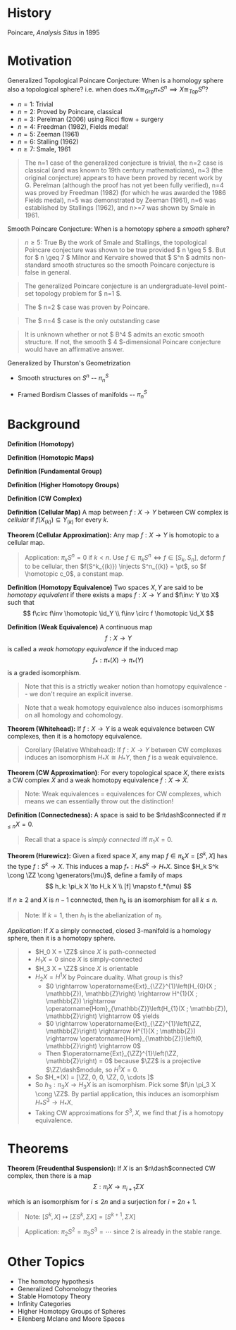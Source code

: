 # History

Poincare, *Analysis Situs* in 1895

# Motivation

Generalized Topological Poincare Conjecture: When is a homology sphere also a topological sphere? i.e. when does $\pi_* X \cong_{Grp} \pi_* S^n \implies X \cong_{Top} S^n$?

- $n=1$: Trivial
- $n=2$: Proved by Poincare, classical
- $n=3$: Perelman (2006) using Ricci flow + surgery
- $n=4$: Freedman (1982), Fields medal!
- $n=5$: Zeeman (1961)
- $n=6$: Stalling (1962)
- $n\geq 7$: Smale, 1961

> The n=1 case of the generalized conjecture is trivial, the n=2 case is classical (and was known to 19th century mathematicians), n=3 (the original conjecture) appears to have been proved by recent work by G. Perelman (although the proof has not yet been fully verified), n=4 was proved by Freedman (1982) (for which he was awarded the 1986 Fields medal), n=5 was demonstrated by Zeeman (1961), n=6 was established by Stallings (1962), and n>=7 was shown by Smale in 1961.

Smooth Poincare Conjecture: When is a homotopy sphere a *smooth* sphere?

> $n \geq 5$: True 
> By the work of Smale and Stallings, the topological Poincare conjecture was shown to be true provided $ n \geq 5 $. But for $ n \geq 7 $ Milnor and Kervaire showed that $ S^n $ admits non-standard smooth structures so the smooth Poincare conjecture is false in general.

> The generalized Poincare conjecture is an undergraduate-level point-set topology problem for $ n=1 $.

> The $ n=2 $ case was proven by Poincare.


> The $ n=4 $ case is the only outstanding case

> It is unknown whether or not $ B^4 $ admits an exotic smooth structure. If not, the smooth $ 4 $-dimensional Poincare conjecture would have an affirmative answer.

Generalized by Thurston's Geometrization

- Smooth structures on $S^n$ -- $\pi_n^S$

- Framed Bordism Classes of manifolds -- $\pi_n^S$

# Background

**Definition (Homotopy)**

**Definition (Homotopic Maps)**

**Definition (Fundamental Group)**

**Definition (Higher Homotopy Groups)**

**Definition (CW Complex)**

**Definition (Cellular Map)**
A map between $f:X \to Y$ between CW complex is *cellular* if $f(X_{(k)}) \subseteq Y_{(k)}$ for every $k$.

**Theorem (Cellular Approximation):**
Any map $f: X \to Y$ is homotopic to a cellular map.

> Application: $\pi_k S^n = 0$ if $k < n$. Use $f\in \pi_kS^n \iff f\in [S_k, S_n]$, deform $f$ to be cellular, then $f(S^k_{(k)}) \injects S^n_{(k)} = \pt$, so $f \homotopic c_0$, a constant map.

**Definition (Homotopy Equivalence)**
Two spaces $X, Y$ are said to be *homotopy equivalent* if there exists a maps $f: X \to Y$ and $f\inv: Y \to X$ such that
$$
f\circ f\inv \homotopic \id_Y \\
f\inv \circ f \homotopic \id_X
$$

**Definition (Weak Equivalence)**
A continuous map
$$
f: X \to Y 
$$
is called a *weak homotopy equivalence* if the induced map
$$
f_*: \pi_*(X) \to \pi_*(Y)
$$
is a graded isomorphism.

> Note that this is a strictly weaker notion than homotopy equivalence -- we don't require an explicit inverse.

> Note that a weak homotopy equivalence also induces isomorphisms on all homology and cohomology.

**Theorem (Whitehead):**
If $f: X\to Y$ is a weak equivalence between CW complexes, then it is a homotopy equivalence.

> Corollary (Relative Whitehead): If $f:X\to Y$ between CW complexes induces an isomorphism $H_* X \cong H_* Y$, then $f$ is a weak equivalence.

**Theorem (CW Approximation)**:
For every topological space $X$, there exists a CW complex $\tilde X$ and a weak homotopy equivalence $f: X \to \tilde X$.

> Note: Weak equivalences = equivalences for CW complexes, which means we can essentially throw out the distinction!


**Definition (Connectedness):**
A space is said to be $n\dash$connected if $\pi_{\leq n} X = 0$.

> Recall that a space is *simply connected* iff $\pi_1 X = 0$.

**Theorem (Hurewicz):**
Given a fixed space $X$, any map $f \in \pi_kX = [S^k, X]$ has the type $f: S^k \to X$. This induces a map $f_*: H_* S^k \to H_* X$. Since $H_k S^k \cong \ZZ \cong \generators{\mu}$, define a family of maps
$$
h_k: \pi_k X \to H_k X \\
[f] \mapsto f_*(\mu)
$$

If $n\geq 2$ and $X$ is $n-1$ connected, then $h_k$ is an isomorphism for all $k\leq n$.

> Note: If $k=1$, then $h_1$ is the abelianization of $\pi_1$.

*Application*: If $X$ a simply connected, closed 3-manifold is a homology sphere, then it is a homotopy sphere. 

> - $H_0 X = \ZZ$ since $X$ is path-connected
> - $H_1 X = 0$ since $X$ is simply-connected
> - $H_3 X = \ZZ$ since $X$ is orientable
> - $H_2 X = H^1 X$ by Poincare duality. What group is this?
>   - $0 \rightarrow \operatorname{Ext}_{\ZZ}^{1}\left(H_{0}(X ; \mathbb{Z}), \mathbb{Z}\right) \rightarrow H^{1}(X ; \mathbb{Z}) \rightarrow \operatorname{Hom}_{\mathbb{Z}}\left(H_{1}(X ; \mathbb{Z}), \mathbb{Z}\right) \rightarrow 0$ yields
>   - $0 \rightarrow \operatorname{Ext}_{\ZZ}^{1}\left(\ZZ, \mathbb{Z}\right) \rightarrow H^{1}(X ; \mathbb{Z}) \rightarrow \operatorname{Hom}_{\mathbb{Z}}\left(0, \mathbb{Z}\right) \rightarrow 0$
>   - Then $\operatorname{Ext}_{\ZZ}^{1}\left(\ZZ, \mathbb{Z}\right) = 0$ because $\ZZ$ is a projective $\ZZ\dash$module, so $H^1 X = 0$.
> - So $H_*(X) = [\ZZ, 0, 0, \ZZ, 0, \cdots ]$
> - So $h_3: \pi_3 X \to H_3 X$ is an isomorphism. Pick some $f\in \pi_3 X \cong \ZZ$. By partial application, this induces an isomorphism $H_* S^3 \to H_* X$.
> - Taking CW approximations for $S^3, X$, we find that $f$ is a homotopy equivalence.

# Theorems


**Theorem (Freudenthal Suspension):**
If $X$ is an $n\dash$connected CW complex, then there is a map
$$
\Sigma: \pi_i X \to \pi_{i+1}\Sigma X
$$

which is an isomorphism for $i \leq 2n$ and a surjection for $i=2n+1$.

> Note: $[S^k, X] \mapsto [\Sigma S^k, \Sigma X] = [S^{k+1}, \Sigma X]$

> Application: $\pi_2 S^2 = \pi_3 S^3 = \cdots$ since $2$ is already in the stable range.


# Other Topics

- The homotopy hypothesis
- Generalized Cohomology theories
- Stable Homotopy Theory
- Infinity Categories
- Higher Homotopy Groups of Spheres
- Eilenberg Mclane and Moore Spaces